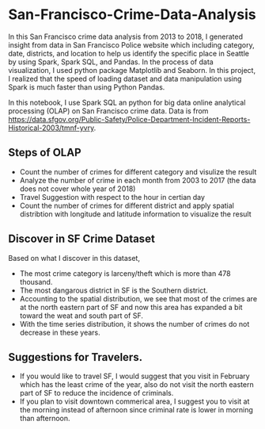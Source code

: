 # San-Francisco-Crime-Data-Analysis

In this San Francisco crime data analysis from 2013 to 2018, I generated insight from data in San Francisco Police website which including category, date, districts, and location to help us identify the specific place in Seattle by using Spark, Spark SQL, and Pandas. In the process of data visualization, I used python package Matplotlib and Seaborn. In this project, I realized that the speed of loading dataset and data manipulation using Spark is much faster than using Python Pandas.  

In this notebook, I use Spark SQL an python for big data online analytical processing (OLAP) on San Francisco crime data. Data is from https://data.sfgov.org/Public-Safety/Police-Department-Incident-Reports-Historical-2003/tmnf-yvry.  

## Steps of OLAP
- Count the number of crimes for different category and visulize the result
- Analyze the number of crime in each month from 2003 to 2017 (the data does not cover whole year of 2018)
- Travel Suggestion with respect to the hour in certian day
- Count the number of crimes for different district and apply spatial distribtion with longitude and latitude information to visualize the result

## Discover in SF Crime Dataset

Based on what I discover in this dataset, 
- The most crime category is larceny/theft which is more than 478 thousand.  
- The most dangarous district in SF is the Southern district.   
- Accounting to the spatial distribution, we see that most of the crimes are at the north eastern part of SF and now this area has expanded a bit toward the weat and south part of SF.  
- With the time series distribution, it shows the number of crimes do not decrease in these years. 

## Suggestions for Travelers. 
- If you would like to travel SF, I would suggest that you visit in February which has the least crime of the year, also do not visit the north eastern part of SF to reduce the incidence of criminals.   
- If you plan to visit downtown commerical area, I suggest you to visit at the morning instead of afternoon since criminal rate is lower in morning than afternoon.  
